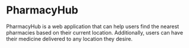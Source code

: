 # PharmacyHub
 PharmacyHub is a web application that can help users find the nearest pharmacies based on their current location. Additionally, users can have their medicine delivered to any location they desire.
